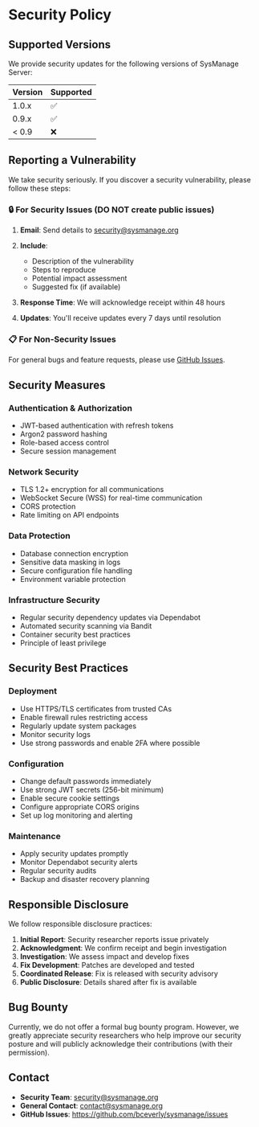 # Security Policy

## Supported Versions

We provide security updates for the following versions of SysManage Server:

| Version | Supported          |
| ------- | ------------------ |
| 1.0.x   | :white_check_mark: |
| 0.9.x   | :white_check_mark: |
| < 0.9   | :x:                |

## Reporting a Vulnerability

We take security seriously. If you discover a security vulnerability, please follow these steps:

### 🔒 For Security Issues (DO NOT create public issues)

1. **Email**: Send details to security@sysmanage.org
2. **Include**: 
   - Description of the vulnerability
   - Steps to reproduce
   - Potential impact assessment
   - Suggested fix (if available)

3. **Response Time**: We will acknowledge receipt within 48 hours
4. **Updates**: You'll receive updates every 7 days until resolution

### 📋 For Non-Security Issues

For general bugs and feature requests, please use [GitHub Issues](https://github.com/bceverly/sysmanage/issues).

## Security Measures

### Authentication & Authorization
- JWT-based authentication with refresh tokens
- Argon2 password hashing
- Role-based access control
- Secure session management

### Network Security
- TLS 1.2+ encryption for all communications
- WebSocket Secure (WSS) for real-time communication
- CORS protection
- Rate limiting on API endpoints

### Data Protection
- Database connection encryption
- Sensitive data masking in logs
- Secure configuration file handling
- Environment variable protection

### Infrastructure Security
- Regular security dependency updates via Dependabot
- Automated security scanning via Bandit
- Container security best practices
- Principle of least privilege

## Security Best Practices

### Deployment
- Use HTTPS/TLS certificates from trusted CAs
- Enable firewall rules restricting access
- Regularly update system packages
- Monitor security logs
- Use strong passwords and enable 2FA where possible

### Configuration
- Change default passwords immediately
- Use strong JWT secrets (256-bit minimum)
- Enable secure cookie settings
- Configure appropriate CORS origins
- Set up log monitoring and alerting

### Maintenance
- Apply security updates promptly
- Monitor Dependabot security alerts
- Regular security audits
- Backup and disaster recovery planning

## Responsible Disclosure

We follow responsible disclosure practices:

1. **Initial Report**: Security researcher reports issue privately
2. **Acknowledgment**: We confirm receipt and begin investigation
3. **Investigation**: We assess impact and develop fixes
4. **Fix Development**: Patches are developed and tested
5. **Coordinated Release**: Fix is released with security advisory
6. **Public Disclosure**: Details shared after fix is available

## Bug Bounty

Currently, we do not offer a formal bug bounty program. However, we greatly appreciate security researchers who help improve our security posture and will publicly acknowledge their contributions (with their permission).

## Contact

- **Security Team**: security@sysmanage.org
- **General Contact**: contact@sysmanage.org
- **GitHub Issues**: https://github.com/bceverly/sysmanage/issues
